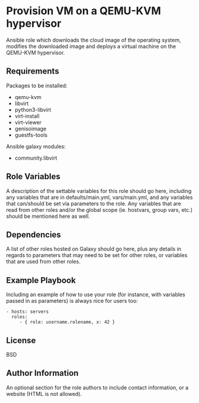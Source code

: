 Provision VM on a QEMU-KVM hypervisor
=========

Ansible role which downloads the cloud image of the operating system, modifies the downloaded image and deploys a virtual machine on the QEMU-KVM hypervisor.

Requirements
------------

Packages to be installed:

  - qemu-kvm
  - libvirt
  - python3-libvirt
  - virt-install
  - virt-viewer
  - genisoimage
  - guestfs-tools

Ansible galaxy modules:

  - community.libvirt

Role Variables
--------------

A description of the settable variables for this role should go here, including any variables that are in defaults/main.yml, vars/main.yml, and any variables that can/should be set via parameters to the role. Any variables that are read from other roles and/or the global scope (ie. hostvars, group vars, etc.) should be mentioned here as well.

Dependencies
------------

A list of other roles hosted on Galaxy should go here, plus any details in regards to parameters that may need to be set for other roles, or variables that are used from other roles.

Example Playbook
----------------

Including an example of how to use your role (for instance, with variables passed in as parameters) is always nice for users too:

    - hosts: servers
      roles:
         - { role: username.rolename, x: 42 }

License
-------

BSD

Author Information
------------------

An optional section for the role authors to include contact information, or a website (HTML is not allowed).
